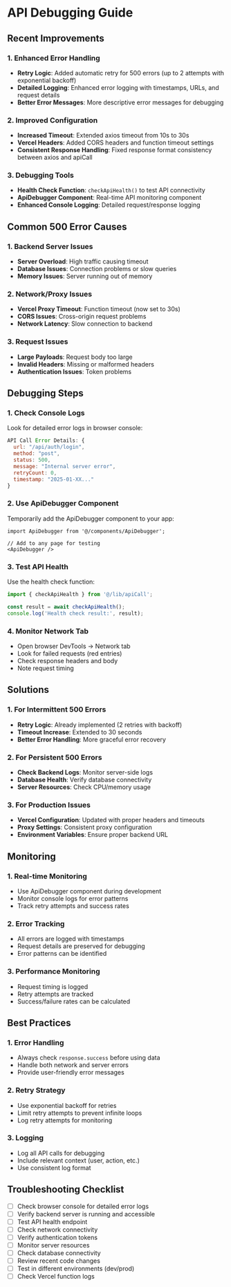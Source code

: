 # API Debugging Guide

## Recent Improvements

### 1. Enhanced Error Handling
- **Retry Logic**: Added automatic retry for 500 errors (up to 2 attempts with exponential backoff)
- **Detailed Logging**: Enhanced error logging with timestamps, URLs, and request details
- **Better Error Messages**: More descriptive error messages for debugging

### 2. Improved Configuration
- **Increased Timeout**: Extended axios timeout from 10s to 30s
- **Vercel Headers**: Added CORS headers and function timeout settings
- **Consistent Response Handling**: Fixed response format consistency between axios and apiCall

### 3. Debugging Tools
- **Health Check Function**: `checkApiHealth()` to test API connectivity
- **ApiDebugger Component**: Real-time API monitoring component
- **Enhanced Console Logging**: Detailed request/response logging

## Common 500 Error Causes

### 1. Backend Server Issues
- **Server Overload**: High traffic causing timeout
- **Database Issues**: Connection problems or slow queries
- **Memory Issues**: Server running out of memory

### 2. Network/Proxy Issues
- **Vercel Proxy Timeout**: Function timeout (now set to 30s)
- **CORS Issues**: Cross-origin request problems
- **Network Latency**: Slow connection to backend

### 3. Request Issues
- **Large Payloads**: Request body too large
- **Invalid Headers**: Missing or malformed headers
- **Authentication Issues**: Token problems

## Debugging Steps

### 1. Check Console Logs
Look for detailed error logs in browser console:
```javascript
API Call Error Details: {
  url: "/api/auth/login",
  method: "post",
  status: 500,
  message: "Internal server error",
  retryCount: 0,
  timestamp: "2025-01-XX..."
}
```

### 2. Use ApiDebugger Component
Temporarily add the ApiDebugger component to your app:
```tsx
import ApiDebugger from '@/components/ApiDebugger';

// Add to any page for testing
<ApiDebugger />
```

### 3. Test API Health
Use the health check function:
```javascript
import { checkApiHealth } from '@/lib/apiCall';

const result = await checkApiHealth();
console.log('Health check result:', result);
```

### 4. Monitor Network Tab
- Open browser DevTools → Network tab
- Look for failed requests (red entries)
- Check response headers and body
- Note request timing

## Solutions

### 1. For Intermittent 500 Errors
- **Retry Logic**: Already implemented (2 retries with backoff)
- **Timeout Increase**: Extended to 30 seconds
- **Better Error Handling**: More graceful error recovery

### 2. For Persistent 500 Errors
- **Check Backend Logs**: Monitor server-side logs
- **Database Health**: Verify database connectivity
- **Server Resources**: Check CPU/memory usage

### 3. For Production Issues
- **Vercel Configuration**: Updated with proper headers and timeouts
- **Proxy Settings**: Consistent proxy configuration
- **Environment Variables**: Ensure proper backend URL

## Monitoring

### 1. Real-time Monitoring
- Use ApiDebugger component during development
- Monitor console logs for error patterns
- Track retry attempts and success rates

### 2. Error Tracking
- All errors are logged with timestamps
- Request details are preserved for debugging
- Error patterns can be identified

### 3. Performance Monitoring
- Request timing is logged
- Retry attempts are tracked
- Success/failure rates can be calculated

## Best Practices

### 1. Error Handling
- Always check `response.success` before using data
- Handle both network and server errors
- Provide user-friendly error messages

### 2. Retry Strategy
- Use exponential backoff for retries
- Limit retry attempts to prevent infinite loops
- Log retry attempts for monitoring

### 3. Logging
- Log all API calls for debugging
- Include relevant context (user, action, etc.)
- Use consistent log format

## Troubleshooting Checklist

- [ ] Check browser console for detailed error logs
- [ ] Verify backend server is running and accessible
- [ ] Test API health endpoint
- [ ] Check network connectivity
- [ ] Verify authentication tokens
- [ ] Monitor server resources
- [ ] Check database connectivity
- [ ] Review recent code changes
- [ ] Test in different environments (dev/prod)
- [ ] Check Vercel function logs 